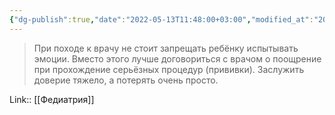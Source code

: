 ```yaml
---
{"dg-publish":true,"date":"2022-05-13T11:48:00+03:00","modified_at":"2022-05-29T14:04:34+03:00","title":"При походах к врачу лучше доверие, чем запрет эмоций","permalink":"/quotes/202205131148/","dgHomeLink":false,"dgPassFrontmatter":true}
---
```



> При походе к врачу не стоит запрещать ребёнку испытывать эмоции. Вместо этого лучше договориться с врачом о поощрение при прохождение серьёзных процедур (прививки). Заслужить доверие тяжело, а потерять очень просто. 

Link:: [[Федиатрия]]
